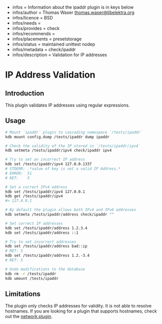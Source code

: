 - infos = Information about the ipaddr plugin is in keys below
- infos/author = Thomas Waser <thomas.waser@libelektra.org>
- infos/licence = BSD
- infos/needs =
- infos/provides = check
- infos/recommends =
- infos/placements = presetstorage
- infos/status = maintained unittest nodep
- infos/metadata = check/ipaddr
- infos/description = Validation for IP addresses

# IP Address Validation

## Introduction

This plugin validates IP addresses using regular expressions.

## Usage

```sh
# Mount `ipaddr` plugin to cascading namespace `/tests/ipaddr`
kdb mount config.dump /tests/ipaddr dump ipaddr

# Check the validity of the IP stored in `/tests/ipaddr/ipv4`
kdb setmeta /tests/ipaddr/ipv4 check/ipaddr ipv4

# Try to set an incorrect IP address
kdb set /tests/ipaddr/ipv4 127.0.0.1337
# STDERR: .*value of key is not a valid IP Address.*
# ERROR:  51
# RET:    5

# Set a correct IPv4 address
kdb set /tests/ipaddr/ipv4 127.0.0.1
kdb get /tests/ipaddr/ipv4
#> 127.0.0.1

# By default the plugin allows both IPv4 and IPv6 addresses
kdb setmeta /tests/ipaddr/address check/ipaddr ""

# Set correct IP addresses
kdb set /tests/ipaddr/address 1.2.3.4
kdb set /tests/ipaddr/address ::1

# Try to set incorrect addresses
kdb set /tests/ipaddr/address bad::ip
# RET: 5
kdb set /tests/ipaddr/address 1.2.-3.4
# RET: 5

# Undo modifications to the database
kdb rm -r /tests/ipaddr
kdb umount /tests/ipaddr
```

## Limitations

The plugin only checks IP addresses for validity. It is not able to resolve hostnames. If you are looking for a plugin that supports hostnames, check out the [network plugin](../network/).
